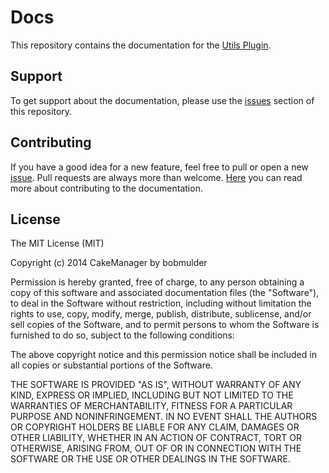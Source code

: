 Docs
====

This repository contains the documentation for the [Utils Plugin](http://github.com/cakemanager/cakephp-utils).

Support
-------

To get support about the documentation, please use the [issues](https://github.com/cakemanager/cakephp-utils/issues) 
section of this repository.

Contributing
------------

If you have a good idea for a new feature, feel free to pull or open a new 
[issue](https://github.com/cakemanager/cakephp-utils/issues). 
Pull requests are always more than welcome. [Here](http://cakemanager.org) 
you can read more about contributing to the documentation.

License
-------

The MIT License (MIT)

Copyright (c) 2014 CakeManager by bobmulder

Permission is hereby granted, free of charge, to any person obtaining a copy
of this software and associated documentation files (the "Software"), to deal
in the Software without restriction, including without limitation the rights
to use, copy, modify, merge, publish, distribute, sublicense, and/or sell
copies of the Software, and to permit persons to whom the Software is
furnished to do so, subject to the following conditions:

The above copyright notice and this permission notice shall be included in all
copies or substantial portions of the Software.

THE SOFTWARE IS PROVIDED "AS IS", WITHOUT WARRANTY OF ANY KIND, EXPRESS OR
IMPLIED, INCLUDING BUT NOT LIMITED TO THE WARRANTIES OF MERCHANTABILITY,
FITNESS FOR A PARTICULAR PURPOSE AND NONINFRINGEMENT. IN NO EVENT SHALL THE
AUTHORS OR COPYRIGHT HOLDERS BE LIABLE FOR ANY CLAIM, DAMAGES OR OTHER
LIABILITY, WHETHER IN AN ACTION OF CONTRACT, TORT OR OTHERWISE, ARISING FROM,
OUT OF OR IN CONNECTION WITH THE SOFTWARE OR THE USE OR OTHER DEALINGS IN THE
SOFTWARE.